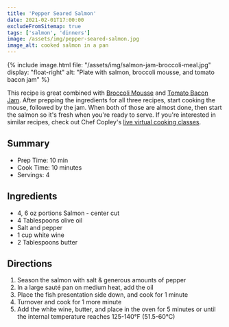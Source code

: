```yaml
---
title: 'Pepper Seared Salmon'
date: 2021-02-01T17:00:00
excludeFromSitemap: true
tags: ['salmon', 'dinners']
image: /assets/img/pepper-seared-salmon.jpg
image_alt: cooked salmon in a pan
---
```


{% include image.html
    file: "/assets/img/salmon-jam-broccoli-meal.jpg"
    display: "float-right"
    alt: "Plate with salmon, broccoli mousse, and tomato bacon jam"
%}

This recipe is great combined with [Broccoli Mousse](/recipes/2021/02/01/broccoli-mousse/) and [Tomato Bacon Jam](/recipes/2021/02/01/tomato-bacon-jam/). After prepping the ingredients for all three recipes, start cooking the mouse, followed by the jam. When both of those are almost done, then start the salmon so it's fresh when you're ready to serve. If you're interested in similar recipes, check out Chef Copley's <a href="https://www.yourdirtyapron.com/home" rel="noopener noreferrer">live virtual cooking classes</a>.

## Summary

- Prep Time: 10 min
- Cook Time: 10 minutes
- Servings: 4

## Ingredients

- 4, 6 oz portions Salmon - center cut
- 4 Tablespoons olive oil
- Salt and pepper
- 1 cup white wine
- 2 Tablespoons butter

## Directions

1. Season the salmon with salt & generous amounts of pepper
1. In a large sauté pan on medium heat, add the oil
1. Place the fish presentation side down, and cook for 1 minute
1. Turnover and cook for 1 more minute
1. Add the white wine, butter, and place in the oven for 5 minutes or until the internal temperature reaches 125-140°F (51.5-60°C)
